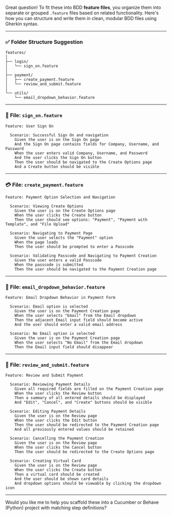 Great question! To fit these into BDD **feature files**, you organize them into separate or grouped `.feature` files based on related functionality. Here's how you can structure and write them in clean, modular BDD files using Gherkin syntax.

---

### ✅ **Folder Structure Suggestion**
```
features/
│
├── login/
│   └── sign_on.feature
│
├── payment/
│   ├── create_payment.feature
│   └── review_and_submit.feature
│
└── utils/
    └── email_dropdown_behavior.feature
```

---

### 🔐 **File: `sign_on.feature`**
```gherkin
Feature: User Sign On

  Scenario: Successful Sign On and navigation
    Given the user is on the Sign On page
    And the Sign On page contains fields for Company, Username, and Password
    When the user enters valid Company, Username, and Password
    And the user clicks the Sign On button
    Then the user should be navigated to the Create Options page
    And a Create button should be visible
```

---

### 💳 **File: `create_payment.feature`**
```gherkin
Feature: Payment Option Selection and Navigation

  Scenario: Viewing Create Options
    Given the user is on the Create Options page
    When the user clicks the Create button
    Then the user should see options: "Payment", "Payment with Template", and "File Upload"

  Scenario: Navigating to Payment Page
    Given the user selects the "Payment" option
    When the page loads
    Then the user should be prompted to enter a Passcode

  Scenario: Validating Passcode and Navigating to Payment Creation
    Given the user enters a valid Passcode
    When the passcode is submitted
    Then the user should be navigated to the Payment Creation page
```

---

### 📧 **File: `email_dropdown_behavior.feature`**
```gherkin
Feature: Email Dropdown Behavior in Payment Form

  Scenario: Email option is selected
    Given the user is on the Payment Creation page
    When the user selects "Email" from the Email dropdown
    Then the adjacent Email input field should become active
    And the user should enter a valid email address

  Scenario: No Email option is selected
    Given the user is on the Payment Creation page
    When the user selects "No Email" from the Email dropdown
    Then the Email input field should disappear
```

---

### 🧾 **File: `review_and_submit.feature`**
```gherkin
Feature: Review and Submit Payment

  Scenario: Reviewing Payment Details
    Given all required fields are filled on the Payment Creation page
    When the user clicks the Review button
    Then a summary of all entered details should be displayed
    And "Edit", "Cancel", and "Create" buttons should be visible

  Scenario: Editing Payment Details
    Given the user is on the Review page
    When the user clicks the Edit button
    Then the user should be redirected to the Payment Creation page
    And all previously entered values should be retained

  Scenario: Cancelling the Payment Creation
    Given the user is on the Review page
    When the user clicks the Cancel button
    Then the user should be redirected to the Create Options page

  Scenario: Creating Virtual Card
    Given the user is on the Review page
    When the user clicks the Create button
    Then a virtual card should be created
    And the user should be shown card details
    And dropdown options should be viewable by clicking the dropdown icon
```

---

Would you like me to help you scaffold these into a Cucumber or Behave (Python) project with matching step definitions?
